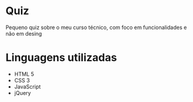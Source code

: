 # Quiz
Pequeno quiz sobre o meu curso técnico, com foco em funcionalidades e não em desing

# Linguagens utilizadas
- HTML 5
- CSS 3
- JavaScript
- jQuery
